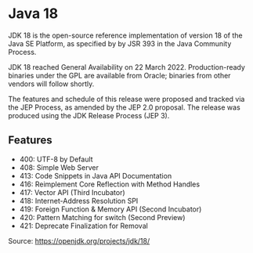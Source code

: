 # Java 18

JDK 18 is the open-source reference implementation of version 18 of the Java SE Platform, as 
specified by by JSR 393 in the Java Community Process.

JDK 18 reached General Availability on 22 March 2022. Production-ready binaries under the GPL 
are available from Oracle; binaries from other vendors will follow shortly.

The features and schedule of this release were proposed and tracked via the JEP Process, as 
amended by the JEP 2.0 proposal. The release was produced using the JDK Release Process (JEP 3).

## Features
- 400:	UTF-8 by Default
- 408:	Simple Web Server
- 413:	Code Snippets in Java API Documentation
- 416:	Reimplement Core Reflection with Method Handles
- 417:	Vector API (Third Incubator)
- 418:	Internet-Address Resolution SPI
- 419:	Foreign Function & Memory API (Second Incubator)
- 420:	Pattern Matching for switch (Second Preview)
- 421:	Deprecate Finalization for Removal

Source: https://openjdk.org/projects/jdk/18/
